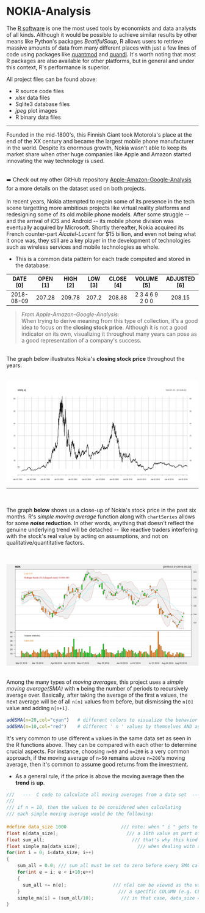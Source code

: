 # NOKIA-Analysis

The [R software](https://www.r-project.org/) is one the most used tools by economists and data analysts of all kinds. Although it would be possible to achieve similar results by other means like Python's packages <em>BeatifulSoup</em>, R allows users to retrieve massive amounts of data from many different places with just a few lines of code using packages like [quantmod](https://cran.r-project.org/web/packages/quantmod/index.html) and [quandl](https://docs.quandl.com/). It's worth noting that most R packages are also available for other platforms, but in general and under this context, R's performance is superior. <br>

All project files can be found above:
- R source code files
- <em>xlsx</em> data files
- Sqlite3 database files
- <em>jpeg</em> plot images
- R binary data files




---




Founded in the mid-1800's, this Finnish Giant took Motorola's place at the end of the XX century and became the largest mobile phone
manufacturer in the world. Despite its enormous growth, Nokia wasn't able to keep its market share when other huge companies like Apple and Amazon started innovating the way technology is used.<br><br>

:arrow_right: Check out my other GitHub repository [Apple-Amazon-Google-Analysis](https://github.com/Rickyc14/Apple-Amazon-Google-Analysis.git) for a more details on the dataset used on both projects.<br>
<br>
In recent years, Nokia attempted to regain some of its presence in the tech scene targetting more ambitious projects like virtual reality platforms and redesigning some of its old mobile phone models. After some struggle -- and the arrival of iOS and Android  -- its mobile phone division was eventually acquired by Microsoft. Shortly thereafter, Nokia acquired its French counter-part <em>Alcatel-Lucent</em> for $15 billion, and even not being what it once was, they still are a key player in the development of technologies such as wireless services and mobile technologies as whole. 



<ul>
<li> This is a common data pattern for each trade computed and stored in the database:<br>
</ul>

|    DATE [0]    |    OPEN [1]    |    HIGH [2]    |     LOW [3]     |     CLOSE [4]    |     VOLUME [5]    |     ADJUSTED [6]     | 
|:--------------:|:--------------:|:--------------:|:---------------:|:----------------:|:-----------------:|:--------------------:|
|   2018-08-09   |     207.28     |     209.78     |      207.2      |      208.88      |  2 3 4 6 9 2 0 0  |        208.15        |


> <em>From Apple-Amazon-Google-Analysis:</em><br>
> When trying to derive meaning from this type of collection, it's a good idea to focus on the <strong>closing stock price</strong>. Although it is not a good indicator on its own, visualizing it throughout many years can pose as a good representation of a company's success.

<br>
The graph below illustrates Nokia's <strong>closing stock price</strong> throughout the years.
<br><br>

![alt text](data-plot/Rplot02.jpg "NOKIA1")


---


<br><br>
The graph <strong>below</strong> shows us a close-up of Nokia's stock price in the past six months. R's <em>simple moving average</em> function along with `chartSeries` allows for some <strong><em>noise</em> reduction</strong>. In other words, anything that doesn't reflect the genuine underlying trend will be detached -- like reactive traders interfering with the stock's real value by acting on assumptions, and not on qualitative/quantitative factors.


<br><br>
![alt text](data-plot/Rplot.jpg "NOKIA2")
<br><br>


Among the many types of <em>moving averages</em>, this project uses a <em>simple moving average(SMA)</em> with <strong>`n`</strong> being the number of periods to recursively average over. Basically, after taking the average of the first <strong>`n`</strong> values, the next average will be of all `n[n]` values from before, but dismissing the `n[0]` value and adding `n[n+1]`.
<br>

```r
addSMA(n=20,col="cyan")   # different colors to visualize the behavior of
addSMA(n=10,col="red")    # different ' n ' values by themselves AND as whole
```
It's very common to use different <strong>`n`</strong> values in the same data set as seen in the R functions above. They can be compared with each other to determine crucial aspects. For instance, choosing `n=50` and `n=200` is a very common approach, if the moving average of `n=50` remains above `n=200`'s moving average, then it's common to assume good returns from the investment.<br>
* As a general rule, if the price is above the moving average then the <strong>trend</strong> is <strong>up</strong>.<br>
        
        
```c
///   ---  C code to calculate all moving averages from a data set  --- 
///
/// if n = 10, then the values to be considered when calculating
/// each simple moving average would be the following:  
                                
#define data_size 1000                    /// note: when " i " gets to 991, simple_ma[991] won't have
float n[data_size];                         /// a 10th value as part of its sum_all
float sum_all;                                /// that's why this kind of procedure only makes sense
float simple_ma[data_size];                     /// when dealing with a large data set
for(int i = 0; i<data_size; i++)                
{
    sum_all = 0.0; /// sum_all must be set to zero before every SMA calculation
    for(int e = i; e < i+10;e++)
    {
      sum_all += n[e];                 /// n[e] can be viewed as the value in each ROW from 
    }                                    /// a specific COLUMN (e.g. CLOSE[4])
    simple_ma[i] = (sum_all/10);          /// in that case, data_size = number of ROWS in the CLOSE[4] COLUMN
}
```
